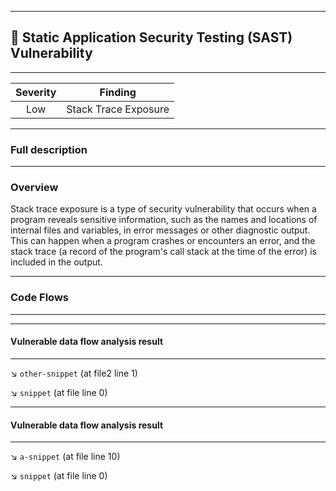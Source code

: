 

---
## 🎯 Static Application Security Testing (SAST) Vulnerability
---

| Severity                | Finding                  |
| :---------------------: | :-----------------------------------: |
| Low | Stack Trace Exposure |
---
### Full description
---

### Overview
Stack trace exposure is a type of security vulnerability that occurs when a program reveals
sensitive information, such as the names and locations of internal files and variables,
in error messages or other diagnostic output. This can happen when a program crashes or
encounters an error, and the stack trace (a record of the program's call stack at the time
of the error) is included in the output.

---
### Code Flows
---

---
#### Vulnerable data flow analysis result
---

↘️ `other-snippet` (at file2 line 1)

↘️ `snippet` (at file line 0)

---
#### Vulnerable data flow analysis result
---

↘️ `a-snippet` (at file line 10)

↘️ `snippet` (at file line 0)

